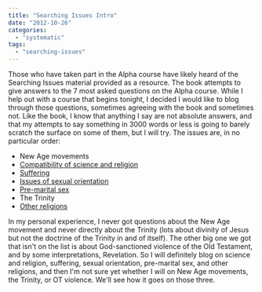 ```yaml
---
title: "Searching Issues Intro"
date: "2012-10-26"
categories: 
  - "systematic"
tags: 
  - "searching-issues"
---
```


Those who have taken part in the Alpha course have likely heard of the Searching Issues material provided as a resource. The book attempts to give answers to the 7 most asked questions on the Alpha course. While I help out with a course that begins tonight, I decided I would like to blog through those questions, sometimes agreeing with the book and sometimes not. Like the book, I know that anything I say are not absolute answers, and that my attempts to say something in 3000 words or less is going to barely scratch the surface on some of them, but I will try. The issues are, in no particular order:

- New Age movements
- [Compatibility of science and religion](http://anabaptistredux.com/science-and-faith/ "Science and Faith")
- [Suffering](http://anabaptistredux.com/the-problem-of-suffering/ "The Problem of Suffering")
- [Issues of sexual orientation](http://anabaptistredux.com/sexual-orientation-3-levels-to-the-question/ "Sexual Orientation: 3 Levels to the Question")
- [Pre-marital sex](http://anabaptistredux.com/pre-marital-sex/ "Pre-Marital Sex")
- The Trinity
- [Other religions](http://anabaptistredux.com/views-of-other-religions/ "Views of Other Religions")

<!--more-->In my personal experience, I never got questions about the New Age movement and never directly about the Trinity (lots about divinity of Jesus but not the doctrine of the Trinity in and of itself). The other big one we got that isn't on the list is about God-sanctioned violence of the Old Testament, and by some interpretations, Revelation. So I will definitely blog on science and religion, suffering, sexual orientation, pre-marital sex, and other religions, and then I'm not sure yet whether I will on New Age movements, the Trinity, or OT violence. We'll see how it goes on those three.
